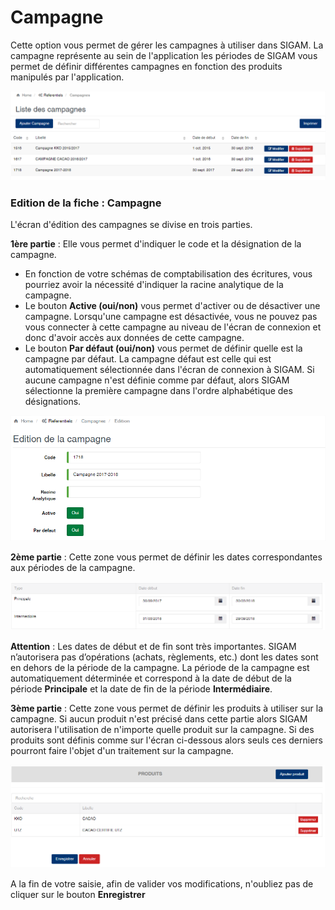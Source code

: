 # Campagne

Cette option vous permet de gérer les campagnes à utiliser dans SIGAM. La campagne représente au sein de l'application les périodes de SIGAM vous permet de définir différentes campagnes en fonction des produits manipulés par l'application.

![](../../.gitbook/assets/campagne1.png)

### **Edition de la fiche : Campagne**

L'écran d'édition des campagnes se divise en trois parties.

**1ère partie** : Elle vous permet d'indiquer le code et la désignation de la campagne.

* En fonction de votre schémas de comptabilisation des écritures, vous pourriez avoir la nécessité d'indiquer la racine analytique de la campagne.
* Le bouton **Active (oui/non)** vous permet d'activer ou de désactiver une campagne. Lorsqu'une campagne est désactivée, vous ne pouvez pas vous connecter à cette campagne au niveau de l'écran de connexion et donc d'avoir accès aux données de cette campagne.
* Le bouton **Par défaut (oui/non)** vous permet de définir quelle est la campagne par défaut.  La campagne défaut est celle qui est automatiquement sélectionnée dans l'écran de connexion à SIGAM. Si aucune campagne n'est définie comme par défaut, alors SIGAM sélectionne la première campagne dans l'ordre alphabétique des désignations.

![](../../.gitbook/assets/campagne2.png)

**2ème partie** : Cette zone vous permet de définir les dates correspondantes aux périodes de la campagne.

![](../../.gitbook/assets/campagne3.png)

**Attention** : Les dates de début et de fin sont très importantes. SIGAM n’autorisera pas d’opérations (achats, règlements, etc.) dont les dates sont en dehors de la période de la campagne. La période de la campagne est automatiquement déterminée et correspond à la date de début de la période **Principale** et la date de fin de la période **Intermédiaire**.

**3ème partie** : Cette zone vous permet de définir les produits à utiliser sur la campagne. Si aucun produit n'est précisé dans cette partie alors SIGAM autorisera l'utilisation de n'importe quelle produit sur la campagne. Si des produits sont définis comme sur l'écran ci-dessous alors seuls ces derniers pourront faire l'objet d'un traitement sur la campagne.

![](../../.gitbook/assets/campagne4.png)

A la fin de votre saisie, afin de valider vos modifications, n'oubliez pas de cliquer sur le bouton **Enregistrer**

